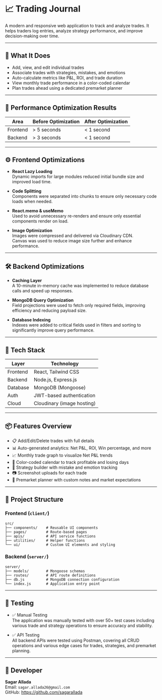 # 📈 Trading Journal

A modern and responsive web application to track and analyze trades. It helps traders log entries, analyze strategy performance, and improve decision-making over time.

---

## 🧠 What It Does

- Add, view, and edit individual trades  
- Associate trades with strategies, mistakes, and emotions  
- Auto-calculate metrics like P&L, ROI, and trade duration  
- View monthly trade performance in a color-coded calendar  
- Plan trades ahead using a dedicated premarket planner  

---

## 🚀 Performance Optimization Results

| Area     | Before Optimization | After Optimization |
|----------|---------------------|--------------------|
| Frontend | > 5 seconds         | < 1 second         |
| Backend  | > 3 seconds         | < 1 second         |

---

## ⚙️ Frontend Optimizations

- **React Lazy Loading**  
  Dynamic imports for large modules reduced initial bundle size and improved load time.

- **Code Splitting**  
  Components were separated into chunks to ensure only necessary code loads when needed.

- **React.memo & useMemo**  
  Used to avoid unnecessary re-renders and ensure only essential components render on load.

- **Image Optimization**  
  Images were compressed and delivered via Cloudinary CDN.  
  Canvas was used to reduce image size further and enhance performance.

---

## 🛠 Backend Optimizations

- **Caching Layer**  
  A 10-minute in-memory cache was implemented to reduce database calls and speed up responses.

- **MongoDB Query Optimization**  
  Field projections were used to fetch only required fields, improving efficiency and reducing payload size.

- **Database Indexing**  
  Indexes were added to critical fields used in filters and sorting to significantly improve query performance.

---

## 🧱 Tech Stack

| Layer     | Technology                |
|-----------|---------------------------|
| Frontend  | React, Tailwind CSS       |
| Backend   | Node.js, Express.js       |
| Database  | MongoDB (Mongoose)        |
| Auth      | JWT-based authentication  |
| Cloud     | Cloudinary (image hosting)|

---

## 📦 Features Overview

- 📋 Add/Edit/Delete trades with full details  
- 📊 Auto-generated analytics: Net P&L, ROI, Win percentage, and more  
- 📈 Monthly trade graph to visualize Net P&L trends  
- 📆 Color-coded calendar to track profitable and losing days  
- 🧠 Strategy builder with mistake and emotion tracking  
- 📷 Screenshot uploads for each trade  
- 📝 Premarket planner with custom notes and market expectations  

---

## 📂 Project Structure

### Frontend (`client/`)
```
src/
├── components/    # Reusable UI components 
├── pages/         # Route-based pages 
├── apis/          # API service functions
├── utilities/     # Helper functions
└── ui/            # Custom UI elements and styling
```

### Backend (`server/`)
```
server/
├── models/        # Mongoose schemas
├── routes/        # API route definitions
├── db.js          # MongoDB connection configuration
└── index.js       # Application entry point
```

---

## 🧪 Testing

- ✅ Manual Testing  
  The application was manually tested with over 50+ test cases including various trade and strategy operations to ensure accuracy and stability.

- ✅ API Testing  
  All backend APIs were tested using Postman, covering all CRUD operations and various edge cases for trades, strategies, and premarket planning.

---

## 👤 Developer

**Sagar Allada**  
Email: `sagar.allada26@gmail.com`  
GitHub: https://github.com/sagarallada
